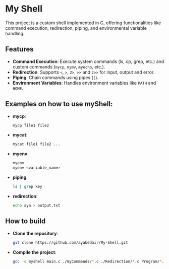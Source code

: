 # My Shell

This project is a custom shell implemented in C, offering functionalities like command execution, redirection, piping, and environmental variable handling.

## Features

- **Command Execution**: Execute system commands (ls, cp, grep, etc.) and custom commands (`mycp`, `mymv`, `myecho`, etc.).
- **Redirection**: Supports `<`, `>`, `2>`, `>>` and `2>>` for input, output and error.
- **Piping**: Chain commands using pipes (`|`).
- **Environment Variables**: Handles environment variables like `PATH` and `HOME`.

## Examples on how to use myShell:

- **mycp**:
  ```bash
  mycp file1 file2

- **mycat**:
  ```bash
  mycat file1 file2 ...

- **myenv**:
  ```bash
  myenv
  myenv <variable_name>

- **piping**:
  ```bash
  ls | grep key

- **redirection**:
  ```bash
  echo aya > output.txt
  
## How to build

- **Clone the repository**:
  ```bash
  git clone https://github.com/ayabedair/My-Shell.git
  
- **Compile the project**:
  ```bash
  gcc -o myshell main.c ./myCommands/*.c ./Redirection/*.c Program/*.c Piping/*.c
